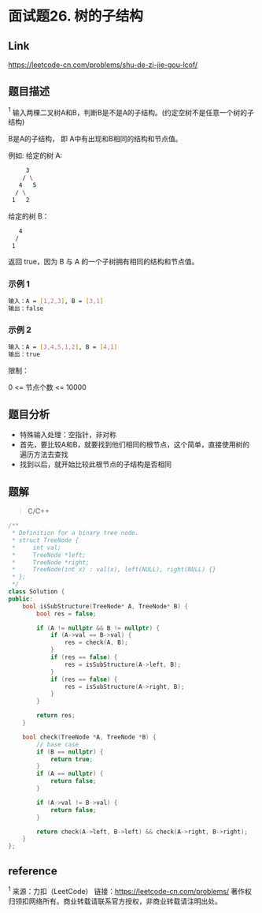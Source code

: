 # **面试题26. 树的子结构**

## **Link**

<https://leetcode-cn.com/problems/shu-de-zi-jie-gou-lcof/>

## **题目描述**

$^1$ 输入两棵二叉树A和B，判断B是不是A的子结构。(约定空树不是任意一个树的子结构)

B是A的子结构， 即 A中有出现和B相同的结构和节点值。

例如:
给定的树 A:

```bash
     3
    / \
   4   5
  / \
 1   2
```

给定的树 B：

```bash
   4
  /
 1
```

返回 true，因为 B 与 A 的一个子树拥有相同的结构和节点值。

### 示例 1

```bash
输入：A = [1,2,3], B = [3,1]
输出：false
```

### 示例 2

```bash
输入：A = [3,4,5,1,2], B = [4,1]
输出：true
```

限制：

0 <= 节点个数 <= 10000

## **题目分析**

* 特殊输入处理：空指针，非对称
* 首先，要比较A和B，就要找到他们相同的根节点，这个简单，直接使用树的遍历方法去查找
* 找到以后，就开始比较此根节点的子结构是否相同

## **题解**

>C/C++

```cpp
/**
 * Definition for a binary tree node.
 * struct TreeNode {
 *     int val;
 *     TreeNode *left;
 *     TreeNode *right;
 *     TreeNode(int x) : val(x), left(NULL), right(NULL) {}
 * };
 */
class Solution {
public:
    bool isSubStructure(TreeNode* A, TreeNode* B) {
        bool res = false;

        if (A != nullptr && B != nullptr) {
            if (A->val == B->val) {
                res = check(A, B);
            }
            if (res == false) {
                res = isSubStructure(A->left, B);
            }
            if (res == false) {
                res = isSubStructure(A->right, B);
            }
        }

        return res;
    }

    bool check(TreeNode *A, TreeNode *B) {
        // base case
        if (B == nullptr) {
            return true;
        }
        if (A == nullptr) {
            return false;
        }

        if (A->val != B->val) {
            return false;
        }

        return check(A->left, B->left) && check(A->right, B->right);
    }
};
```

## **reference**

$^1$ 来源：力扣（LeetCode）
链接：<https://leetcode-cn.com/problems/>
著作权归领扣网络所有。商业转载请联系官方授权，非商业转载请注明出处。
